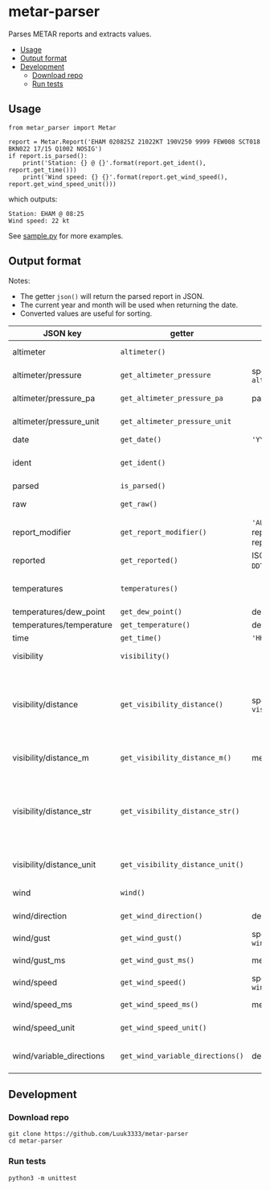 # metar-parser
Parses METAR reports and extracts values.

- [Usage](#usage)
- [Output format](#output-format)
- [Development](#development)
    - [Download repo](#download-repo)
    - [Run tests](#run-tests)

## Usage
```
from metar_parser import Metar

report = Metar.Report('EHAM 020825Z 21022KT 190V250 9999 FEW008 SCT018 BKN022 17/15 Q1002 NOSIG')
if report.is_parsed():
    print('Station: {} @ {}'.format(report.get_ident(), report.get_time()))
    print('Wind speed: {} {}'.format(report.get_wind_speed(), report.get_wind_speed_unit()))
```
which outputs:
```
Station: EHAM @ 08:25
Wind speed: 22 kt
```
See [sample.py](sample.py) for more examples.

## Output format
Notes:
- The getter `json()` will return the parsed report in JSON.
- The current year and month will be used when returning the date.
- Converted values are useful for sorting.

| **JSON key** | **getter** | **unit** | **datatype** | **description** |
|-|-|-|-|-|
| altimeter | `altimeter()` |  | object | contains altimeter data |
| altimeter/pressure | `get_altimeter_pressure` | specified by `altimeter/pressure_unit` | int or float | pressure at station
| altimeter/pressure_pa | `get_altimeter_pressure_pa` | pascals | float | converted pressure
| altimeter/pressure_unit | `get_altimeter_pressure_unit` | | string | unit of pressure
| date | `get_date()` | `'YYYY-MM-DD'` | string | date of report |
| ident | `get_ident()` |  | string | weather station identifier |
| parsed | `is_parsed()` |  | boolean | parsed status |
| raw | `get_raw()` |  | string | input METAR report |
| report_modifier | `get_report_modifier()` | `'AUTO'` (fully automated report), `'COR'` (corrected report) | string | auto/corrected modifier |
| reported | `get_reported()` | ISO 8601 (`'YYYY-MM-DDTHH:MM:SS+HH:MM'`) | string | date and time of report |
| temperatures | `temperatures()` |  | object | contains temperature data |
| temperatures/dew_point | `get_dew_point()` | degrees Celsius | int | dew point |
| temperatures/temperature | `get_temperature()` | degrees Celsius | int | temperature |
| time | `get_time()` | `'HH:MM'` | string | time of report |
| visibility | `visibility()` |  | object | contains visibility data |
| visibility/distance | `get_visibility_distance()` | specified by `visibility/distance_unit` | int or float | visibility distance (negative value to be interpreted as 'visibility less than value') |
| visibility/distance_m | `get_visibility_distance_m()` | meters | int or float | converted visibility distance |
| visibility/distance_str | `get_visibility_distance_str()` | | string | visibility including 'less than' symbol and unit if applicable, retaining fractions |
| visibility/distance_unit | `get_visibility_distance_unit()` |  | string | unit of visibility distance |
| wind | `wind()` |  | object | contains wind data |
| wind/direction | `get_wind_direction()` | degrees or `'VRB'` | int or string | wind direction |
| wind/gust | `get_wind_gust()` | specified by `wind/speed_unit` | int | gust speed |
| wind/gust_ms | `get_wind_gust_ms()` | meters per second | int or float | converted gust speed |
| wind/speed | `get_wind_speed()` | specified by `wind/speed_unit` | int | wind speed |
| wind/speed_ms | `get_wind_speed_ms()` | meters per second | int or float | converted wind speed |
| wind/speed_unit | `get_wind_speed_unit()` |  | string | unit of wind speed |
| wind/variable_directions | `get_wind_variable_directions()` | degrees | list | contains variable wind directions |

## Development
### Download repo
```
git clone https://github.com/Luuk3333/metar-parser
cd metar-parser
```
### Run tests
```
python3 -m unittest
```
